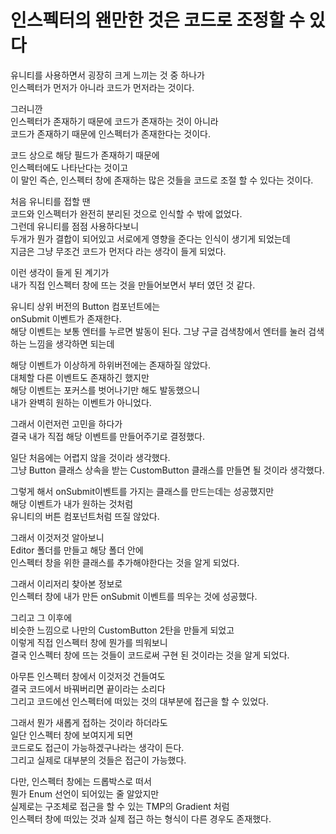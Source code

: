 # 인스펙터의 왠만한 것은 코드로 조정할 수 있다

유니티를 사용하면서 굉장히 크게 느끼는 것 중 하나가  
인스펙터가 먼저가 아니라 코드가 먼저라는 것이다.  

그러니깐  
인스펙터가 존재하기 때문에 코드가 존재하는 것이 아니라  
코드가 존재하기 때문에 인스펙터가 존재한다는 것이다.  

코드 상으로 해당 필드가 존재하기 때문에  
인스펙터에도 나타난다는 것이고  
이 말인 즉슨, 인스펙터 창에 존재하는 많은 것들을 코드로 조절 할 수 있다는 것이다.  

처음 유니티를 접할 땐  
코드와 인스펙터가 완전히 분리된 것으로 인식할 수 밖에 없었다.  
그런데 유니티를 점점 사용하다보니  
두개가 뭔가 결합이 되어있고 서로에게 영향을 준다는 인식이 생기게 되었는데  
지금은 그냥 무조건 코드가 먼저다 라는 생각이 들게 되었다.  

이런 생각이 들게 된 계기가  
내가 직접 인스펙터 창에 뜨는 것을 만들어보면서 부터 였던 것 같다.  

유니티 상위 버전의 Button 컴포넌트에는  
onSubmit 이벤트가 존재한다.  
해당 이벤트는 보통 엔터를 누르면 발동이 된다. 
그냥 구글 검색창에서 엔터를 눌러 검색하는 느낌을 생각하면 되는데  

해당 이벤트가 이상하게 하위버전에는 존재하질 않았다.  
대체할 다른 이벤트도 존재하긴 했지만  
해당 이벤트는 포커스를 벗어나기만 해도 발동했으니  
내가 완벽히 원하는 이벤트가 아니었다.  

그래서 이런저런 고민을 하다가  
결국 내가 직접 해당 이벤트를 만들어주기로 결정했다.  

일단 처음에는 어렵지 않을 것이라 생각했다.  
그냥 Button 클래스 상속을 받는 CustomButton 클래스를 만들면 될 것이라 생각했다.  

그렇게 해서 onSubmit이벤트를 가지는 클래스를 만드는데는 성공했지만  
해당 이벤트가 내가 원하는 것처럼  
유니티의 버튼 컴포넌트처럼 뜨질 않았다.  

그래서 이것저것 알아보니  
Editor 폴더를 만들고 해당 폴더 안에  
인스펙터 창을 위한 클래스를 추가해야한다는 것을 알게 되었다.  

그래서 이리저리 찾아본 정보로  
인스펙터 창에 내가 만든 onSubmit 이벤트를 띄우는 것에 성공했다.  

그리고 그 이후에  
비슷한 느낌으로 나만의 CustomButton 2탄을 만들게 되었고  
이렇게 직접 인스펙터 창에 뭔가를 띄워보니  
결국 인스펙터 창에 뜨는 것들이 코드로써 구현 된 것이라는 것을 알게 되었다.  

아무튼 인스펙터 창에서 이것저것 건들여도  
결국 코드에서 바꿔버리면 끝이라는 소리다  
그리고 코드에선 인스펙터에 떠있는 것의 대부분에 접근을 할 수 있었다.  

그래서 뭔가 새롭게 접하는 것이라 하더라도  
일단 인스펙터 창에 보여지게 되면  
코드로도 접근이 가능하겠구나라는 생각이 든다.  
그리고 실제로 대부분의 것들은 접근이 가능했다.  

다만, 인스펙터 창에는 드롭박스로 떠서  
뭔가 Enum 선언이 되어있는 줄 알았지만  
실제로는 구조체로 접근을 할 수 있는 TMP의 Gradient 처럼  
인스펙터 창에 떠있는 것과 실제 접근 하는 형식이 다른 경우도 존재했다.  